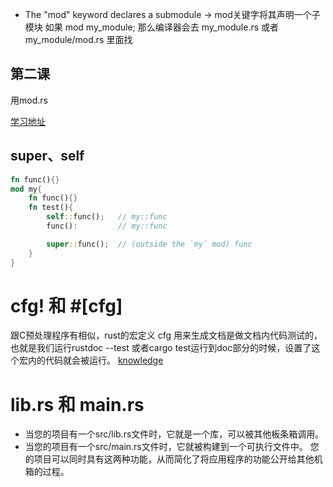 * The "mod" keyword declares a submodule
-> mod关键字将其声明一个子模块
如果 mod my_module; 
那么编译器会去 my_module.rs 或者 my_module/mod.rs 里面找

## 第二课

用mod.rs

[学习地址](https://www.sheshbabu.com/posts/rust-module-system/)

## super、self

```rust
fn func(){}
mod my{
    fn func(){}
    fn test(){
        self::func();   // my::func 
        func():         // my::func

        super::func();  // (outside the `my` mod) func
    }
}
```

# cfg! 和 #[cfg]

跟C预处理程序有相似，rust的宏定义
cfg 用来生成文档是做文档内代码测试的，也就是我们运行rustdoc --test 或者cargo test运行到doc部分的时候，设置了这个宏内的代码就会被运行。
[knowledge](https://rustcc.cn/article?id=40c5456f-824f-427d-a9c9-485cf3de7ef3)

# lib.rs 和 main.rs
* 当您的项目有一个src/lib.rs文件时，它就是一个库，可以被其他板条箱调用。
* 当您的项目有一个src/main.rs文件时，它就被构建到一个可执行文件中。
您的项目可以同时具有这两种功能，从而简化了将应用程序的功能公开给其他机箱的过程。
